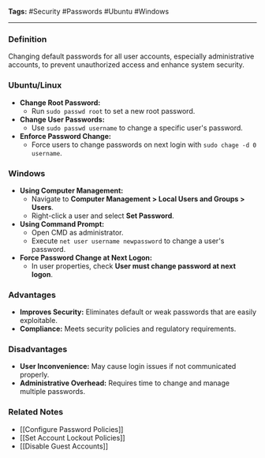 **Tags:** #Security #Passwords #Ubuntu #Windows

---

### **Definition**

Changing default passwords for all user accounts, especially administrative accounts, to prevent unauthorized access and enhance system security.

### **Ubuntu/Linux**

- **Change Root Password:**
    - Run `sudo passwd root` to set a new root password.
- **Change User Passwords:**
    - Use `sudo passwd username` to change a specific user's password.
- **Enforce Password Change:**
    - Force users to change passwords on next login with `sudo chage -d 0 username`.

### **Windows**

- **Using Computer Management:**
    - Navigate to **Computer Management > Local Users and Groups > Users**.
    - Right-click a user and select **Set Password**.
- **Using Command Prompt:**
    - Open CMD as administrator.
    - Execute `net user username newpassword` to change a user's password.
- **Force Password Change at Next Logon:**
    - In user properties, check **User must change password at next logon**.

### **Advantages**

- **Improves Security:** Eliminates default or weak passwords that are easily exploitable.
- **Compliance:** Meets security policies and regulatory requirements.

### **Disadvantages**

- **User Inconvenience:** May cause login issues if not communicated properly.
- **Administrative Overhead:** Requires time to change and manage multiple passwords.

### **Related Notes**

- [[Configure Password Policies]]
- [[Set Account Lockout Policies]]
- [[Disable Guest Accounts]]